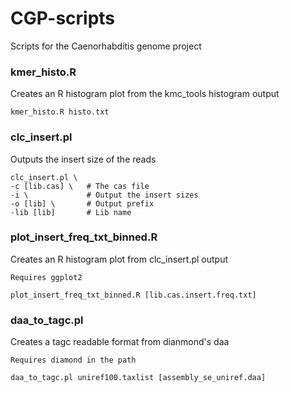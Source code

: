 # CGP-scripts

Scripts for the Caenorhabditis genome project

### kmer_histo.R
Creates an R histogram plot from the kmc_tools histogram output
```
kmer_histo.R histo.txt
```
### clc_insert.pl
Outputs the insert size of the reads
```
clc_insert.pl \
-c [lib.cas] \   # The cas file
-i \             # Output the insert sizes
-o [lib] \       # Output prefix
-lib [lib]       # Lib name
```
### plot_insert_freq_txt_binned.R
Creates an R histogram plot from clc_insert.pl output
```
Requires ggplot2

plot_insert_freq_txt_binned.R [lib.cas.insert.freq.txt]
```
### daa_to_tagc.pl
Creates a tagc readable format from dianmond's daa
```
Requires diamond in the path

daa_to_tagc.pl uniref100.taxlist [assembly_se_uniref.daa]
```
